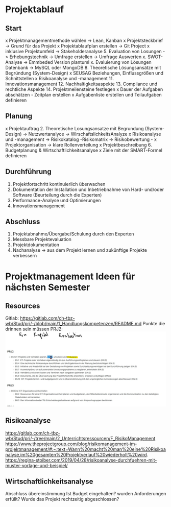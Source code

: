 # Projektablauf

## Start

x Projektmanagementmethode wählen -> Lean, Kanban
x Projektsteckbrief -> Grund für das Projekt
x Projektablaufplan erstellen -> Git Project
x inklusive Projektumfeld -> Stakeholderanalyse
5. Evaluation von Losungen -> Erhebungstechnik -> Umfrage erstellen -> Umfrage Auswerten
x. SWOT-Analyse -> Emmbeded Version plantuml
x. Evaluierung von Lösungen Datenbank -> MySQL oder MongoDB
8. Theoretische Lösungsansätze mit Begründung (System-Design)
x SEUSAG Beziehungen, Einflussgrößen und Schnittstellen
x Risikoanalyse und -management
11. Innovationsmanagement
12. Nachhaltigkeitsaspekte
13. Compliance und rechtliche Aspekte
14. Projektmeilensteine festlegen
x Dauer der Aufgaben abschätzen - Zeitplan erstellen
x Aufgabenliste erstellen und Teilaufgaben definieren

## Planung

x Projektauftrag
2. Theoretische Losungsansatze mit Begrundung (System-Design) -> Nutzwertanalyce -> WirschaftslichkeitsAnalyze
x Risikoanalyse und -management -> Risikokatalog  -Risikomatrix -> Risikobewertung -
x Projektorganisation -> klare Rollenverteilung
x Projektbeschreibung
6. Budgetplanung & Wirtschaftlichkeitsanalyse
x Ziele mit der SMART-Formel definieren

## Durchführung

1. Projektfortschritt kontinuierlich überwachen
2. Dokumentation der Installation und Inbetriebnahme von Hard- und/oder Software (Beurteilung durch die Experten)
3. Performance-Analyse und Optimierungen
4. Innovationsmanagement

## Abschluss

1. Projektabnahme/Übergabe/Schulung durch den Experten
2. Messbare Projektevaluation
3. Projektdokumentation
4. Nachanalyse -> aus dem Projekt lernen und zukünftige Projekte verbessern

# Projektmanagement Ideen für nächsten Semester

## Resources

Gitlab: https://gitlab.com/ch-tbz-wb/Stud/prj/-/blob/main/1_Handlungskompetenzen/README.md
Punkte die drinnen sein müssen PRJ2: ![Projektmanagement](/docs/img/Planen_Projektmgmt.png)

## Risikoanalyse

https://gitlab.com/ch-tbz-wb/Stud/prj/-/tree/main/2_Unterrichtsressourcen/F_RisikoManagement 
https://www.theprojectgroup.com/blog/risikomanagement-im-projektmanagement/#:~:text=Wann%20macht%20man%20eine%20Risikoanalyse,im%20gesamten%20Projektverlauf%20wiederholt%20wird.
https://regina-stoiber.com/2019/04/28/risikoanalyse-durchfuehren-mit-muster-vorlage-und-beispiel/

## Wirtschaftlichkeitsanalyse

Abschluss übereinstimmung
Ist Budget eingehalten? wurden Anforderungen erfüllt? Wurde das Projekt rechtzeitig abgeschlossen?
